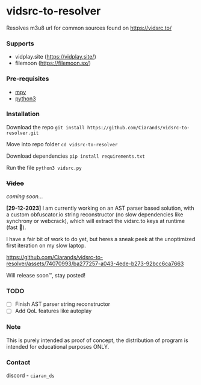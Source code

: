 # vidsrc-to-resolver
Resolves m3u8 url for common sources found on https://vidsrc.to/

### Supports
- vidplay.site (https://vidplay.site/)
- filemoon (https://filemoon.sx/)

### Pre-requisites
- [mpv](https://mpv.io/)
- [python3](https://www.python.org/)

### Installation
Download the repo
```git install https://github.com/Ciarands/vidsrc-to-resolver.git```

Move into repo folder
```cd vidsrc-to-resolver```

Download dependencies
```pip install requirements.txt```

Run the file
```python3 vidsrc.py```

### ~~Video~~
*coming soon...*

**[29-12-2023]** I am currently working on an AST parser based solution, with a custom obfuscator.io string reconstructor (no slow dependencies like synchrony or webcrack), which will extract the vidsrc.to keys at runtime (fast 💪).

I have a fair bit of work to do yet, but heres a sneak peek at the unoptimized first iteration on my slow laptop.

https://github.com/Ciarands/vidsrc-to-resolver/assets/74070993/ba277257-a043-4ede-b273-92bcc6ca7663

Will release soon™️, stay posted!

### TODO
- [ ] Finish AST parser string reconstructor 
- [ ] Add QoL features like autoplay 

### Note
This is purely intended as proof of concept, the distribution of program is intended for educational purposes ONLY. 

### Contact
discord - `ciaran_ds`
